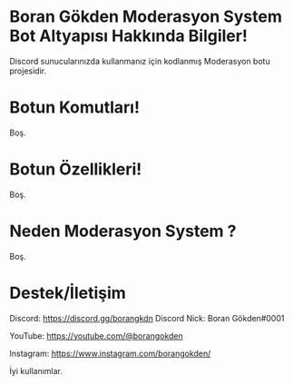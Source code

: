 
# Boran Gökden Moderasyon System Bot Altyapısı Hakkında Bilgiler!

Discord sunucularınızda kullanmanız için kodlanmış Moderasyon botu projesidir.

# Botun Komutları!

Boş.

# Botun Özellikleri!

Boş.

# Neden Moderasyon System ?

Boş.

# Destek/İletişim
Discord: https://discord.gg/borangkdn 
Discord Nick: Boran Gökden#0001

YouTube: https://youtube.com/@borangokden

Instagram: https://www.instagram.com/borangokden/

İyi kullanımlar.
